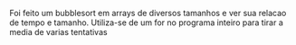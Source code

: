 Foi feito um bubblesort em arrays de diversos tamanhos e ver sua relacao de tempo e tamanho. Utiliza-se de um for no programa inteiro para tirar a media de varias tentativas
